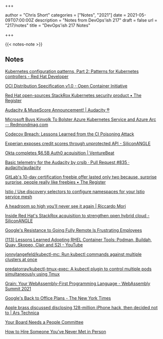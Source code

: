 +++

author = "Chris Short"
categories = ["Notes", "2021"]
date = 2021-05-09T07:00:00Z
description = "Notes from DevOps'ish 217"
draft = false
url = "217/notes"
title = "DevOps'ish 217 Notes"

+++

{{< notes-note >}}

## Notes

[Kubernetes configuration patterns, Part 2: Patterns for Kubernetes controllers - Red Hat Developer](https://developers.redhat.com/blog/2021/05/05/kubernetes-configuration-patterns-part-2-patterns-for-kubernetes-controllers/)

[OCI Distribution Specification v1.0 - Open Container Initiative](https://opencontainers.org/posts/announcements/2021-05-04-oci-dist-spec-v1/)

[Red Hat open-sources StackRox Kubernetes security product • The Register](https://www.theregister.com/2021/05/04/red_hat_stackrox_kubernetes/)

[Audacity & MuseScore Announcement! | Audacity ®](https://www.audacityteam.org/audacity-musescore-announcement/)

[Microsoft Buys Kinvolk To Bolster Azure Kubernetes Service and Azure Arc -- Redmondmag.com](https://redmondmag.com/articles/2021/04/29/microsoft-buys-kinvolk.aspx?m=1)

[Codecov Breach: Lessons Learned from the CI Poisoning Attack](https://blog.aquasec.com/codecovs-breach-supply-chain-attack)

[Experian exposes credit scores through unprotected API - SiliconANGLE](https://siliconangle.com/2021/05/02/experian-exposes-credit-scores-unprotected-api/)

[Okta completes $6.5B Auth0 acquisition | VentureBeat](https://venturebeat.com/2021/05/03/okta-completes-6-5-billion-auth0-acquisition/)

[Basic telemetry for the Audacity by crsib · Pull Request #835 · audacity/audacity](https://github.com/audacity/audacity/pull/835)

[GitLab's 10-day certification freebie offer lasted only two because, surprise surprise, people really like freebies • The Register](https://www.theregister.com/2021/05/07/gitlab_certification_snafu/)

[Istio / Use discovery selectors to configure namespaces for your Istio service mesh](https://istio.io/latest/blog/2021/discovery-selectors/)

[A headroom so high you’ll never see it again | Riccardo Mori](http://morrick.me/archives/9324)

[Inside Red Hat's StackRox acquisition to strengthen open hybrid cloud - SiliconANGLE](https://siliconangle.com/2021/04/29/inside-red-hats-stackrox-acquisition-strengthen-open-hybrid-cloud-rhsummit/)

[Google's Resistance to Going Fully Remote Is Frustrating Employees](https://www.businessinsider.com/googles-resistance-to-going-fully-remote-is-frustrating-employees-2021-4)

[(113) Lessons Learned Adopting RHEL Container Tools: Podman, Buildah, Quay, Skopeo, Clair and S2I - YouTube](https://www.youtube.com/watch?v=4RVzVXHEIRE)

[jonnylangefeld/kubectl-mc: Run kubectl commands against multiple clusters at once](https://github.com/jonnylangefeld/kubectl-mc)

[predatorray/kubectl-tmux-exec: A kubectl plugin to control multiple pods simultaneously using Tmux](https://github.com/predatorray/kubectl-tmux-exec)

[Grain: Your WebAssembly-First Programming Language - WebAssembly Summit 2021](https://www.infoq.com/news/2021/05/grain-web-assembly-first/)

[Google's Back to Office Plans - The New York Times](https://www.nytimes.com/2021/05/03/technology/back-to-office-google.html?referringSource=articleShare)

[Apple brass discussed disclosing 128-million iPhone hack, then decided not to | Ars Technica](https://arstechnica.com/gadgets/2021/05/apple-brass-discussed-disclosing-128-million-iphone-hack-then-decided-not-to/)

[Your Board Needs a People Committee](https://hbr.org/2021/05/your-board-needs-a-people-committee)

[How to Hire Someone You’ve Never Met in Person](https://hbr.org/2021/05/how-to-hire-someone-youve-never-met-in-person)
